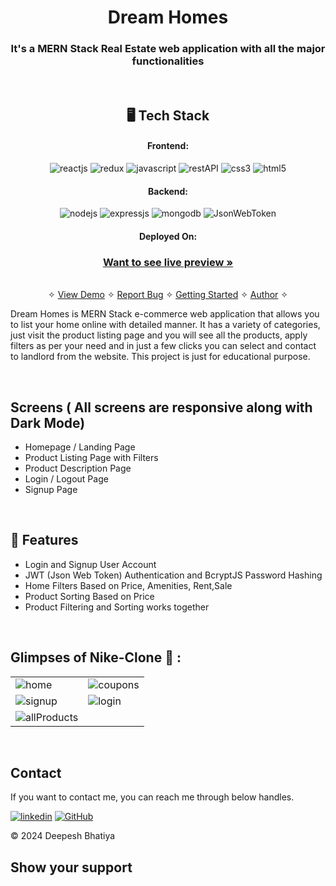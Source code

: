 <h1 align="center">Dream Homes</h1>

<h3 align="center">It's a MERN Stack Real Estate web application with all the major functionalities</h3>

<br />

<h2 align="center">🖥 Tech Stack</h2>


<h4 align="center">Frontend:</h4>

<p align="center">
  <img src="https://img.shields.io/badge/React-20232A?style=for-the-badge&logo=react&logoColor=61DAFB" alt="reactjs" />
  <img src="https://img.shields.io/badge/Redux-593D88?style=for-the-badge&logo=redux&logoColor=white" alt="redux" />
  <img src="https://img.shields.io/badge/JavaScript-323330?style=for-the-badge&logo=javascript&logoColor=F7DF1E" alt="javascript" />
  <img src="https://img.shields.io/badge/Rest_API-02303A?style=for-the-badge&logo=react-router&logoColor=white" alt="restAPI" />
  <img src="https://img.shields.io/badge/CSS3-1572B6?style=for-the-badge&logo=css3&logoColor=white" alt="css3" />
  <img src="https://img.shields.io/badge/HTML5-E34F26?style=for-the-badge&logo=html5&logoColor=white" alt="html5" />
</p>


<h4 align="center">Backend:</h4>

<p align="center">
  <img src="https://img.shields.io/badge/Node.js-339933?style=for-the-badge&logo=nodedotjs&logoColor=white" alt="nodejs" />
  <img src="https://img.shields.io/badge/Express.js-000000?style=for-the-badge&logo=express&logoColor=white" alt="expressjs" />
  <img src="https://img.shields.io/badge/MongoDB-4EA94B?style=for-the-badge&logo=mongodb&logoColor=white" alt="mongodb" />
  <img src="https://img.shields.io/badge/JWT-000000?style=for-the-badge&logo=JSON%20web%20tokens&logoColor=white" alt="JsonWebToken" />
</p>



<h4 align="center">Deployed On:</h4>



<h3 align="center"><a href="https://dream-homes-gh37.onrender.com/"><strong>Want to see live preview »</strong></a></h3>

<p align="center">
  <br />&#10023;
  <a href="#Demo">View Demo</a> &#10023;
  <a href="https://github.com/diippesh/Dream-Homes/issues">Report Bug</a> &#10023;
  <a href="#Getting-Started">Getting Started</a> &#10023; 
  <a href="#Contact">Author</a> &#10023;
</p>


Dream Homes is MERN Stack e-commerce web application that allows you to list your home online with detailed manner. It has a variety of categories, just visit the product listing page and you will see all the products, apply filters as per your need and in just a few clicks you can select and contact to landlord from the website. This project is just for educational purpose.


<br />

## Screens ( All screens are responsive along with Dark Mode)
- Homepage / Landing Page
- Product Listing Page with Filters
- Product Description Page
- Login / Logout Page
- Signup Page



<br />


## 🚀 Features
- Login and Signup User Account
- JWT (Json Web Token) Authentication and BcryptJS Password Hashing 
- Home Filters Based on Price, Amenities, Rent,Sale
- Product Sorting Based on Price
- Product Filtering and Sorting works together 


<br />

## Glimpses of Nike-Clone 🙈 :


<table>
  <tr>
    <td><img src="https://res.cloudinary.com/dvoj9zeng/image/upload/v1725039790/Screenshot_26_jtvsbi.png" alt="home" /></td>
    <td><img src="https://res.cloudinary.com/dvoj9zeng/image/upload/v1725039791/Screenshot_28_scgou9.png" alt="coupons" /></td>
  </tr>
  <tr>
    <td><img src="https://res.cloudinary.com/dvoj9zeng/image/upload/v1725039789/Screenshot_29_x2dcmh.png" alt="signup" /></td>
    <td><img src="https://res.cloudinary.com/dvoj9zeng/image/upload/v1725039791/Screenshot_27_k33hub.png" alt="login" /></td>
  </tr>
  <tr>
    <td><img src="https://res.cloudinary.com/dvoj9zeng/image/upload/v1725039791/Screenshot_30_jjvi0k.png" alt="allProducts" /></td>
   
  </tr>
  
</table>

<br />

## Contact

If you want to contact me, you can reach me through below handles.

[![linkedin](https://cdn-icons-png.flaticon.com/512/174/174857.png)](https://www.linkedin.com/in/deepesh-bhatiya-1b6798188/)
[![GitHub](https://github.githubassets.com/assets/GitHub-Mark-ea2971cee799.png)](https://github.com/diippesh/)

© 2024 Deepesh Bhatiya


## Show your support
